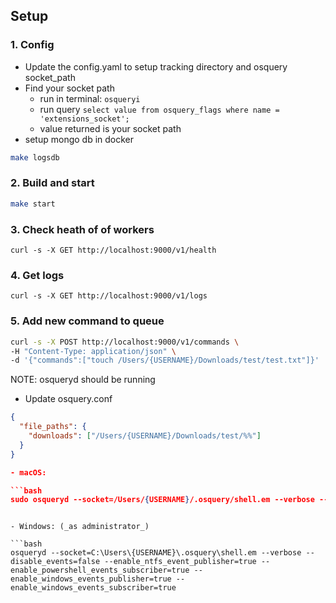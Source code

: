 ## Setup

### 1. Config

- Update the config.yaml to setup tracking directory and osquery socket_path
- Find your socket path
  - run in terminal: `osqueryi`
  - run query `select value from osquery_flags where name = 'extensions_socket';`
  - value returned is your socket path
- setup mongo db in docker

```bash
make logsdb
```

### 2. Build and start

```bash
make start
```

### 3. Check heath of of workers

`curl -s -X GET http://localhost:9000/v1/health`

### 4. Get logs

`curl -s -X GET http://localhost:9000/v1/logs`

### 5. Add new command to queue

```bash
curl -s -X POST http://localhost:9000/v1/commands \
-H "Content-Type: application/json" \
-d '{"commands":["touch /Users/{USERNAME}/Downloads/test/test.txt"]}'
```

NOTE:
osqueryd should be running

- Update osquery.conf

````json
{
  "file_paths": {
    "downloads": ["/Users/{USERNAME}/Downloads/test/%%"]
  }
}

- macOS:

```bash
sudo osqueryd --socket=/Users/{USERNAME}/.osquery/shell.em --verbose --disable_events=false --disable_audit=false --disable_endpointsecurity=false --disable_endpointsecurity_fim=false --enable_file_events=true
````

````

- Windows: (_as administrator_)

```bash
osqueryd --socket=C:\Users\{USERNAME}\.osquery\shell.em --verbose --disable_events=false --enable_ntfs_event_publisher=true --enable_powershell_events_subscriber=true --enable_windows_events_publisher=true --enable_windows_events_subscriber=true

````
